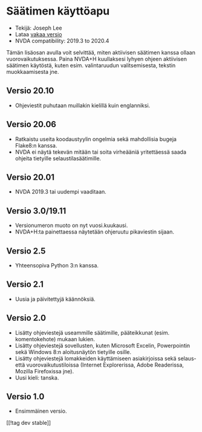 # Säätimen käyttöapu #

* Tekijä: Joseph Lee
* Lataa [vakaa versio][1]
* NVDA compatibility: 2019.3 to 2020.4

Tämän lisäosan avulla voit selvittää, miten aktiivisen säätimen kanssa
ollaan vuorovaikutuksessa.  Paina NVDA+H kuullaksesi lyhyen ohjeen
aktiivisen säätimen käytöstä, kuten esim. valintaruudun valitsemisesta,
tekstin muokkaamisesta jne.

## Versio 20.10

* Ohjeviestit puhutaan muillakin kielillä kuin englanniksi.

## Versio 20.06

* Ratkaistu useita koodaustyylin ongelmia sekä mahdollisia bugeja Flake8:n
  kanssa.
* NVDA ei näytä tekevän mitään tai soita virheääniä yritettäessä saada
  ohjeita tietyille selaustilasäätimille.

## Versio 20.01

* NVDA 2019.3 tai uudempi vaaditaan.

## Versio 3.0/19.11

* Versionumeron muoto on nyt vuosi.kuukausi.
* NVDA+H:ta painettaessa näytetään ohjeruutu pikaviestin sijaan.

## Versio 2.5

* Yhteensopiva Python 3:n kanssa.

## Versio 2.1

* Uusia ja päivitettyjä käännöksiä.

## Versio 2.0

* Lisätty ohjeviestejä useammille säätimille, pääteikkunat
  (esim. komentokehote) mukaan lukien.
* Lisätty ohjeviestejä sovellusten, kuten Microsoft Excelin, Powerpointin
  sekä Windows 8:n aloitusnäytön tietyille osille.
* Lisätty ohjeviestejä lomakkeiden käyttämiseen asiakirjoissa sekä selaus-
  että vuorovaikutustiloissa (Internet Explorerissa, Adobe Readerissa,
  Mozilla Firefoxissa jne).
* Uusi kieli: tanska.

## Versio 1.0

* Ensimmäinen versio.

[[!tag dev stable]]

[1]: https://addons.nvda-project.org/files/get.php?file=cua

[2]: https://addons.nvda-project.org/files/get.php?file=cua-dev

